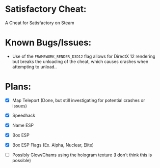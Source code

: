 # Satisfactory Cheat:
 A Cheat for Satisfactory on Steam

# Known Bugs/Issues:
- Use of the `FRAMEWORK_RENDER_D3D12` flag allows for DirectX 12 rendering but breaks the unloading of the cheat, which causes crashes when attempting to unload..

# Plans:
- [X] Map Teleport (Done, but still investigating for potential crashes or issues)
- [X] Speedhack
- [X] Name ESP
- [X] Box ESP
- [X] Box ESP Flags (Ex. Alpha, Nuclear, Elite)

- [ ] Possibly Glow/Chams using the hologram texture (I don't think this is possible)
